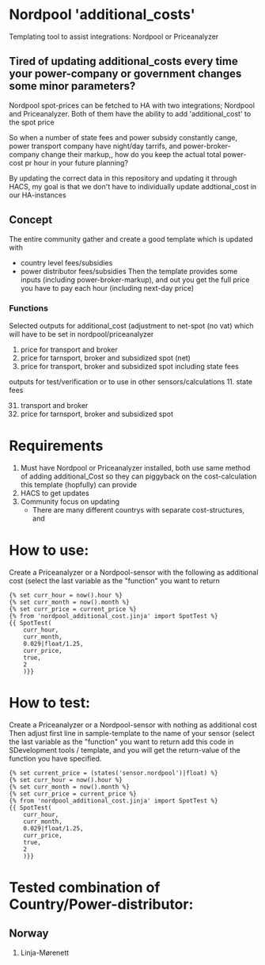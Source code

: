 # Nordpool 'additional_costs'
Templating tool to assist integrations: Nordpool or Priceanalyzer

## Tired of updating additional_costs every time your power-company or government changes some minor parameters?

Nordpool spot-prices can be fetched to HA with two integrations; Nordpool and Priceanalyzer.
Both of them have the ability to add 'additional_cost' to the spot price

So when a number of state fees and power subsidy constantly cange, power transport company have night/day tarrifs, and power-broker-company change their markup,, how do you keep the actual total power-cost pr hour in your future planning?


By updating the correct data in this repository and updating it through HACS, my goal is that we don't have to individually update addtional_cost in our HA-instances


## Concept
The entire community gather and create a good template which is updated with 
- country level fees/subsidies
- power distributor fees/subsidies
Then the template provides some inputs (including power-broker-markup), and out you get the full price you have to pay each hour (including next-day price)

### Functions
Selected outputs for additional_cost (adjustment to net-spot (no vat) which will have to be set in nordpool/priceanalyzer
1. price for transport and broker
2. price for tarnsport, broker and subsidized spot (net)
3. price for transport, broker and subsidized spot including state fees

outputs for test/verification or to use in other sensors/calculations
11. state fees

31. transport and broker
32. price for tarnsport, broker and subsidized spot


# Requirements
1. Must have Nordpool or Priceanalyzer installed, both use same method of adding additional_Cost so they can piggyback on the cost-calculation this template (hopfully) can provide
2. HACS to get updates
3. Community focus on updating
   - There are many different countrys with separate cost-structures, and
  
# How to use:

Create a Priceanalyzer or a Nordpool-sensor with the following as additional cost
(select the last variable as the "function" you want to return
```
{% set curr_hour = now().hour %}
{% set curr_month = now().month %}
{% set curr_price = current_price %}
{% from 'nordpool_additional_cost.jinja' import SpotTest %} 
{{ SpotTest(
    curr_hour,
    curr_month,
    0.029|float/1.25,
    curr_price,
    true,
    2
    )}}
```


# How to test:

Create a Priceanalyzer or a Nordpool-sensor with nothing as additional cost
Then adjust first line in sample-template to the name of your sensor
(select the last variable as the "function" you want to return
add this code in SDevelopment tools / template, and you will get the return-value of the function you have specified.
```
{% set current_price = (states('sensor.nordpool')|float) %}
{% set curr_hour = now().hour %}
{% set curr_month = now().month %}
{% set curr_price = current_price %}
{% from 'nordpool_additional_cost.jinja' import SpotTest %} 
{{ SpotTest(
    curr_hour,
    curr_month,
    0.029|float/1.25,
    curr_price,
    true,
    2
    )}}
```



  # Tested combination of Country/Power-distributor:
  
  ## Norway
  1. Linja-Mørenett
